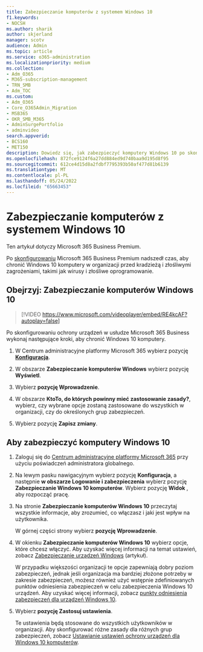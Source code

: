 ```yaml
---
title: Zabezpieczanie komputerów z systemem Windows 10
f1.keywords:
- NOCSH
ms.author: sharik
author: skjerland
manager: scotv
audience: Admin
ms.topic: article
ms.service: o365-administration
ms.localizationpriority: medium
ms.collection:
- Adm_O365
- M365-subscription-management
- TRN_SMB
- Adm_TOC
ms.custom:
- Adm_O365
- Core_O365Admin_Migration
- MSB365
- OKR_SMB_M365
- AdminSurgePortfolio
- adminvideo
search.appverid:
- BCS160
- MET150
description: Dowiedz się, jak zabezpieczyć komputery Windows 10 po skonfigurowaniu Microsoft 365 Business Premium.
ms.openlocfilehash: 872fce9124f6a27dd884ed9d740baa9d195d8f95
ms.sourcegitcommit: 612ce4d15d8a2fdbf7795393b50af477d81b6139
ms.translationtype: MT
ms.contentlocale: pl-PL
ms.lasthandoff: 05/24/2022
ms.locfileid: "65663453"
---
```

# <a name="secure-windows-10-computers"></a>Zabezpieczanie komputerów z systemem Windows 10

Ten artykuł dotyczy Microsoft 365 Business Premium.

Po [skonfigurowaniu](/microsoft-365/business-premium/m365bp-setup) Microsoft 365 Business Premium nadszedł czas, aby chronić Windows 10 komputery w organizacji przed kradzieżą i złośliwymi zagrożeniami, takimi jak wirusy i złośliwe oprogramowanie.

## <a name="watch-secure-your-windows-10-pcs"></a>Obejrzyj: Zabezpieczanie komputerów Windows 10

> [!VIDEO https://www.microsoft.com/videoplayer/embed/RE4kcAF?autoplay=false]

Po skonfigurowaniu ochrony urządzeń w usłudze Microsoft 365 Business wykonaj następujące kroki, aby chronić Windows 10 komputery.

1. W Centrum administracyjne platformy Microsoft 365 wybierz pozycję <a href="https://go.microsoft.com/fwlink/p/?linkid=2171997" target="_blank">**Konfiguracja**</a>.

2. W obszarze **Zabezpieczanie komputerów Windows** wybierz pozycję **Wyświetl**.

3. Wybierz **pozycję Wprowadzenie**.

4. W obszarze **KtoTo, do których powinny mieć zastosowanie zasady?**, wybierz, czy wybrane opcje zostaną zastosowane do wszystkich w organizacji, czy do określonych grup zabezpieczeń.

5. Wybierz pozycję  **Zapisz zmiany**.

## <a name="to-secure-your-windows-10-computers"></a>Aby zabezpieczyć komputery Windows 10

1. Zaloguj się do [Centrum administracyjne platformy Microsoft 365](https://admin.microsoft.com) przy użyciu poświadczeń administratora globalnego. 

2. Na lewym pasku nawigacyjnym wybierz pozycję **Konfiguracja**, a następnie **w obszarze Logowanie i zabezpieczenia** wybierz pozycję **Zabezpieczanie Windows 10 komputerów**. Wybierz pozycję **Widok** , aby rozpocząć pracę.

3. Na stronie **Zabezpieczanie komputerów Windows 10** przeczytaj wszystkie informacje, aby zrozumieć, co włączasz i jaki jest wpływ na użytkownika.

    W górnej części strony wybierz **pozycję Wprowadzenie**.

4. W okienku **Zabezpieczanie komputerów Windows 10** wybierz opcje, które chcesz włączyć. Aby uzyskać więcej informacji na temat ustawień, zobacz [Zabezpieczanie urządzeń Windows](../../business-premium/m365bp-secure-windows-devices.md) (artykuł). 
    
    W przypadku większości organizacji te opcje zapewniają dobry poziom zabezpieczeń, jednak jeśli organizacja ma bardziej złożone potrzeby w zakresie zabezpieczeń, możesz również użyć wstępnie zdefiniowanych punktów odniesienia zabezpieczeń w celu zabezpieczenia Windows 10 urządzeń. Aby uzyskać więcej informacji, zobacz [punkty odniesienia zabezpieczeń dla urządzeń Windows 10](/mem/intune/protect/security-baselines).   

5. Wybierz **pozycję Zastosuj ustawienia**.

    Te ustawienia będą stosowane do wszystkich użytkowników w organizacji. Aby skonfigurować różne zasady dla różnych grup zabezpieczeń, zobacz [Ustawianie ustawień ochrony urządzeń dla Windows 10 komputerów](../../business-premium/m365bp-protection-settings-for-windows-10-devices.md).
